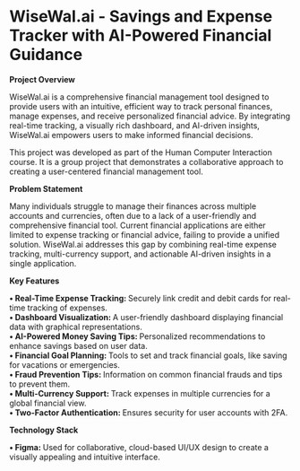 # WiseWal.ai - Savings and Expense Tracker with AI-Powered Financial Guidance

<b> Project Overview </b>

WiseWal.ai is a comprehensive financial management tool designed to provide users with an intuitive, efficient way to track personal finances, manage expenses, and receive personalized financial advice. By integrating real-time tracking, a visually rich dashboard, and AI-driven insights, WiseWal.ai empowers users to make informed financial decisions.

This project was developed as part of the Human Computer Interaction course. It is a group project that demonstrates a collaborative approach to creating a user-centered financial management tool.

<b> Problem Statement </b>

Many individuals struggle to manage their finances across multiple accounts and currencies, often due to a lack of a user-friendly and comprehensive financial tool. Current financial applications are either limited to expense tracking or financial advice, failing to provide a unified solution. WiseWal.ai addresses this gap by combining real-time expense tracking, multi-currency support, and actionable AI-driven insights in a single application.

<b> Key Features </b>

  <b> •	Real-Time Expense Tracking: </b> Securely link credit and debit cards for real-time tracking of expenses. <br>
	<b> •	Dashboard Visualization: </b> A user-friendly dashboard displaying financial data with graphical representations. <br>
	<b> •	AI-Powered Money Saving Tips: </b> Personalized recommendations to enhance savings based on user data. <br>
	<b> •	Financial Goal Planning: </b> Tools to set and track financial goals, like saving for vacations or emergencies. <br>
	<b> •	Fraud Prevention Tips: </b> Information on common financial frauds and tips to prevent them. <br>
	<b> •	Multi-Currency Support: </b> Track expenses in multiple currencies for a global financial view. <br>
	<b> •	Two-Factor Authentication: </b> Ensures security for user accounts with 2FA.

<b> Technology Stack </b>

  <b> •	Figma: </b> Used for collaborative, cloud-based UI/UX design to create a visually appealing and intuitive interface.
